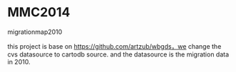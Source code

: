 MMC2014
=======

migrationmap2010

this project is base on https://github.com/artzub/wbgds，we change the cvs datasource to cartodb source. and the datasource is 
the migration data in 2010.  
